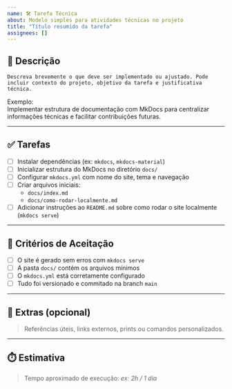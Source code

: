 ```yaml
---
name: 🛠️ Tarefa Técnica
about: Modelo simples para atividades técnicas no projeto
title: "Título resumido da tarefa"
assignees: []
---
```


## 📝 Descrição

`Descreva brevemente o que deve ser implementado ou ajustado. Pode incluir contexto do projeto, objetivo da tarefa e justificativa técnica.`

Exemplo:  
Implementar estrutura de documentação com MkDocs para centralizar informações técnicas e facilitar contribuições futuras.

---

## ✅ Tarefas

- [ ] Instalar dependências (ex: `mkdocs`, `mkdocs-material`)
- [ ] Inicializar estrutura do MkDocs no diretório `docs/`
- [ ] Configurar `mkdocs.yml` com nome do site, tema e navegação
- [ ] Criar arquivos iniciais:  
  - `docs/index.md`  
  - `docs/como-rodar-localmente.md`
- [ ] Adicionar instruções ao `README.md` sobre como rodar o site localmente (`mkdocs serve`)

---

## 📌 Critérios de Aceitação

- [ ] O site é gerado sem erros com `mkdocs serve`
- [ ] A pasta `docs/` contém os arquivos mínimos
- [ ] O `mkdocs.yml` está corretamente configurado
- [ ] Tudo foi versionado e commitado na branch `main`

---

## 🔗 Extras (opcional)

> Referências úteis, links externos, prints ou comandos personalizados.

---

## ⏱️ Estimativa

> Tempo aproximado de execução: _ex: 2h / 1 dia_
